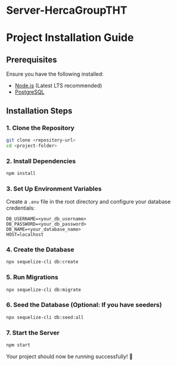 # Server-HercaGroupTHT

# Project Installation Guide

## Prerequisites
Ensure you have the following installed:
- [Node.js](https://nodejs.org/) (Latest LTS recommended)
- [PostgreSQL](https://www.postgresql.org/)

## Installation Steps

### 1. Clone the Repository
```sh
git clone <repository-url>
cd <project-folder>
```

### 2. Install Dependencies
```sh
npm install
```

### 3. Set Up Environment Variables
Create a `.env` file in the root directory and configure your database credentials:
```env
DB_USERNAME=<your_db_username>
DB_PASSWORD=<your_db_password>
DB_NAME=<your_database_name>
HOST=localhost
```

### 4. Create the Database
```sh
npx sequelize-cli db:create
```

### 5. Run Migrations
```sh
npx sequelize-cli db:migrate
```

### 6. Seed the Database (Optional: If you have seeders)
```sh
npx sequelize-cli db:seed:all
```

### 7. Start the Server
```sh
npm start
```

Your project should now be running successfully! 🚀

